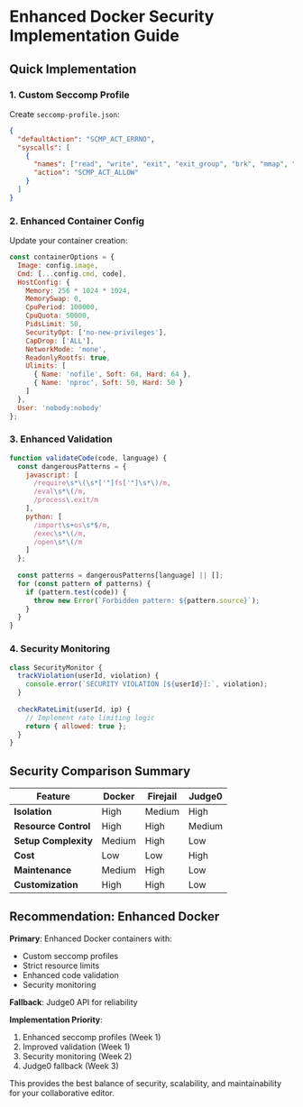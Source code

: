 # Enhanced Docker Security Implementation Guide

## Quick Implementation

### 1. Custom Seccomp Profile
Create `seccomp-profile.json`:
```json
{
  "defaultAction": "SCMP_ACT_ERRNO",
  "syscalls": [
    {
      "names": ["read", "write", "exit", "exit_group", "brk", "mmap", "mprotect", "munmap"],
      "action": "SCMP_ACT_ALLOW"
    }
  ]
}
```

### 2. Enhanced Container Config
Update your container creation:

```javascript
const containerOptions = {
  Image: config.image,
  Cmd: [...config.cmd, code],
  HostConfig: {
    Memory: 256 * 1024 * 1024,
    MemorySwap: 0,
    CpuPeriod: 100000,
    CpuQuota: 50000,
    PidsLimit: 50,
    SecurityOpt: ['no-new-privileges'],
    CapDrop: ['ALL'],
    NetworkMode: 'none',
    ReadonlyRootfs: true,
    Ulimits: [
      { Name: 'nofile', Soft: 64, Hard: 64 },
      { Name: 'nproc', Soft: 50, Hard: 50 }
    ]
  },
  User: 'nobody:nobody'
};
```

### 3. Enhanced Validation
```javascript
function validateCode(code, language) {
  const dangerousPatterns = {
    javascript: [
      /require\s*\(\s*['"]fs['"]\s*\)/m,
      /eval\s*\(/m,
      /process\.exit/m
    ],
    python: [
      /import\s+os\s*$/m,
      /exec\s*\(/m,
      /open\s*\(/m
    ]
  };
  
  const patterns = dangerousPatterns[language] || [];
  for (const pattern of patterns) {
    if (pattern.test(code)) {
      throw new Error(`Forbidden pattern: ${pattern.source}`);
    }
  }
}
```

### 4. Security Monitoring
```javascript
class SecurityMonitor {
  trackViolation(userId, violation) {
    console.error(`SECURITY VIOLATION [${userId}]:`, violation);
  }
  
  checkRateLimit(userId, ip) {
    // Implement rate limiting logic
    return { allowed: true };
  }
}
```

## Security Comparison Summary

| Feature | Docker | Firejail | Judge0 |
|---------|--------|----------|--------|
| **Isolation** | High | Medium | High |
| **Resource Control** | High | High | Medium |
| **Setup Complexity** | Medium | High | Low |
| **Cost** | Low | Low | High |
| **Maintenance** | Medium | High | Low |
| **Customization** | High | High | Low |

## Recommendation: Enhanced Docker

**Primary**: Enhanced Docker containers with:
- Custom seccomp profiles
- Strict resource limits
- Enhanced code validation
- Security monitoring

**Fallback**: Judge0 API for reliability

**Implementation Priority**:
1. Enhanced seccomp profiles (Week 1)
2. Improved validation (Week 1)
3. Security monitoring (Week 2)
4. Judge0 fallback (Week 3)

This provides the best balance of security, scalability, and maintainability for your collaborative editor.
